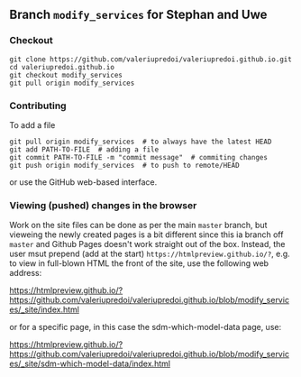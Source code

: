 ## Branch `modify_services` for Stephan and Uwe

### Checkout

```
git clone https://github.com/valeriupredoi/valeriupredoi.github.io.git
cd valeriupredoi.github.io
git checkout modify_services
git pull origin modify_services
```

### Contributing

To add a file

```
git pull origin modify_services  # to always have the latest HEAD
git add PATH-TO-FILE  # adding a file
git commit PATH-TO-FILE -m "commit message"  # commiting changes
git push origin modify_services  # to push to remote/HEAD
```

or use the GitHub web-based interface.

### Viewing (pushed) changes in the browser

Work on the site files can be done as per the main `master` branch, but vieweing the
newly created pages is a bit different since this ia branch off `master` and Github Pages
doesn't work straight out of the box. Instead, the user msut prepend (add at the start)
`https://htmlpreview.github.io/?`, e.g. to view in full-blown HTML the front of the site,
use the following web address:

https://htmlpreview.github.io/?https://github.com/valeriupredoi/valeriupredoi.github.io/blob/modify_services/_site/index.html

or for a specific page, in this case the sdm-which-model-data page, use:

https://htmlpreview.github.io/?https://github.com/valeriupredoi/valeriupredoi.github.io/blob/modify_services/_site/sdm-which-model-data/index.html
